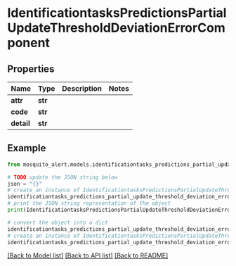 # IdentificationtasksPredictionsPartialUpdateThresholdDeviationErrorComponent


## Properties

Name | Type | Description | Notes
------------ | ------------- | ------------- | -------------
**attr** | **str** |  | 
**code** | **str** |  | 
**detail** | **str** |  | 

## Example

```python
from mosquito_alert.models.identificationtasks_predictions_partial_update_threshold_deviation_error_component import IdentificationtasksPredictionsPartialUpdateThresholdDeviationErrorComponent

# TODO update the JSON string below
json = "{}"
# create an instance of IdentificationtasksPredictionsPartialUpdateThresholdDeviationErrorComponent from a JSON string
identificationtasks_predictions_partial_update_threshold_deviation_error_component_instance = IdentificationtasksPredictionsPartialUpdateThresholdDeviationErrorComponent.from_json(json)
# print the JSON string representation of the object
print(IdentificationtasksPredictionsPartialUpdateThresholdDeviationErrorComponent.to_json())

# convert the object into a dict
identificationtasks_predictions_partial_update_threshold_deviation_error_component_dict = identificationtasks_predictions_partial_update_threshold_deviation_error_component_instance.to_dict()
# create an instance of IdentificationtasksPredictionsPartialUpdateThresholdDeviationErrorComponent from a dict
identificationtasks_predictions_partial_update_threshold_deviation_error_component_from_dict = IdentificationtasksPredictionsPartialUpdateThresholdDeviationErrorComponent.from_dict(identificationtasks_predictions_partial_update_threshold_deviation_error_component_dict)
```
[[Back to Model list]](../README.md#documentation-for-models) [[Back to API list]](../README.md#documentation-for-api-endpoints) [[Back to README]](../README.md)


